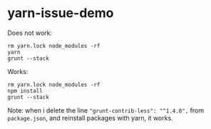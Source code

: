 # yarn-issue-demo

Does not work:

```
rm yarn.lock node_modules -rf
yarn
grunt --stack
```

Works:

```
rm yarn.lock node_modules -rf
npm install
grunt --stack
```

Note: when i delete the line `"grunt-contrib-less": "^1.4.0",` from `package.json`, and reinstall packages with yarn, it works.
